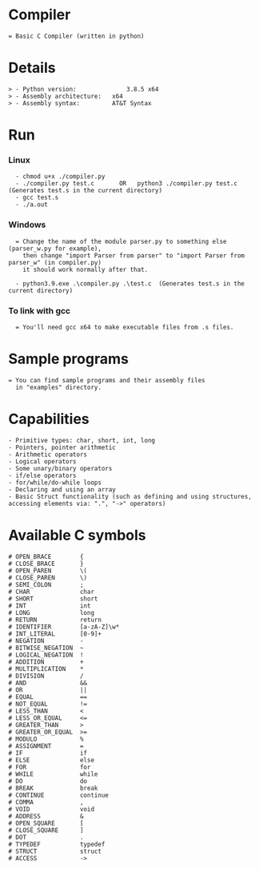 # Compiler
	= Basic C Compiler (written in python)

# Details
	> - Python version:            	 3.8.5 x64
	> - Assembly architecture: 	 x64
	> - Assembly syntax:		 AT&T Syntax

# Run
   ### Linux
      - chmod u+x ./compiler.py
      - ./compiler.py test.c       OR   python3 ./compiler.py test.c  (Generates test.s in the current directory)
      - gcc test.s
      - ./a.out
	  
    
   ### Windows
      = Change the name of the module parser.py to something else (parser_w.py for example), 
        then change "import Parser from parser" to "import Parser from parser_w" (in compiler.py)
        it should work normally after that.
	
      - python3.9.exe .\compiler.py .\test.c  (Generates test.s in the current directory)

   ### To link with gcc
      = You'll need gcc x64 to make executable files from .s files.

# Sample programs 
	= You can find sample programs and their assembly files
	  in "examples" directory.

# Capabilities
	- Primitive types: char, short, int, long
	- Pointers, pointer arithmetic
	- Arithmetic operators
	- Logical operators
	- Some unary/binary operators
	- if/else operators
	- for/while/do-while loops
	- Declaring and using an array
	- Basic Struct functionality (such as defining and using structures, accessing elements via: ".", "->" operators)

# Available C symbols
	# OPEN_BRACE        {
	# CLOSE_BRACE       }
	# OPEN_PAREN        \(
	# CLOSE_PAREN       \)
	# SEMI_COLON        ;
	# CHAR              char
	# SHORT             short
	# INT               int
	# LONG              long
	# RETURN            return
	# IDENTIFIER        [a-zA-Z]\w*
	# INT_LITERAL       [0-9]+
	# NEGATION          -
	# BITWISE_NEGATION  ~
	# LOGICAL_NEGATION  !
	# ADDITION          +
	# MULTIPLICATION    *
	# DIVISION          /
	# AND               &&
	# OR                ||
	# EQUAL             ==
	# NOT_EQUAL         !=
	# LESS_THAN         <
	# LESS_OR_EQUAL     <=
	# GREATER_THAN      >
	# GREATER_OR_EQUAL  >=
	# MODULO            %
	# ASSIGNMENT        =
	# IF                if
	# ELSE              else
	# FOR               for
	# WHILE             while
	# DO                do
	# BREAK             break
	# CONTINUE          continue
	# COMMA             ,
	# VOID              void
	# ADDRESS           &
	# OPEN_SQUARE       [
	# CLOSE_SQUARE      ]
	# DOT               .
	# TYPEDEF           typedef
	# STRUCT            struct
	# ACCESS            ->
